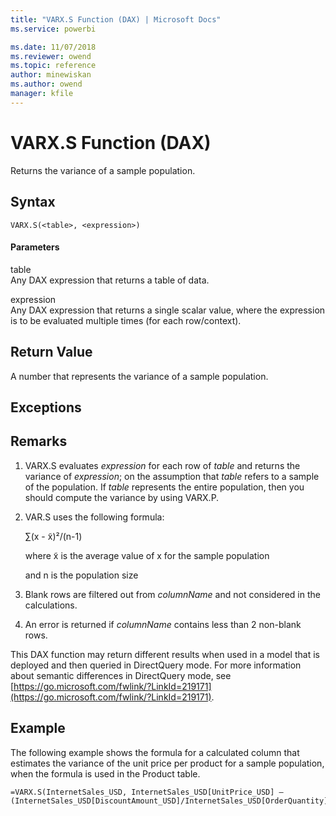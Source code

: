 ```yaml
---
title: "VARX.S Function (DAX) | Microsoft Docs"
ms.service: powerbi 

ms.date: 11/07/2018
ms.reviewer: owend
ms.topic: reference
author: minewiskan
ms.author: owend
manager: kfile
---
```

# VARX.S Function (DAX)
Returns the variance of a sample population.  
  
## Syntax  
  
```dax
VARX.S(<table>, <expression>)  
```
  
#### Parameters  
table  
Any DAX expression that returns a table of data.  
  
expression  
Any DAX expression that returns a single scalar value, where the expression is to be evaluated multiple times (for each row/context).  
  
## Return Value  
A number that represents the variance of a sample population.  
  
## Exceptions  
  
## Remarks  
  
1.  VARX.S evaluates *expression* for each row of *table* and returns the variance of *expression*; on the assumption that *table* refers to a sample of the population. If *table* represents the entire population, then you should compute the variance by using VARX.P.  
  
2.  VAR.S uses the following formula:  
  
    ∑(x - x̃)²/(n-1)  
  
    where x̃ is the average value of x for the sample population  
  
    and n is the population size  
  
3.  Blank rows are filtered out from *columnName* and not considered in the calculations.  
  
4.  An error is returned if *columnName* contains less than 2 non-blank rows.  
  
This DAX function may return different results when used in a model that is deployed and then queried in DirectQuery mode. For more information about semantic differences in DirectQuery mode, see  [https://go.microsoft.com/fwlink/?LinkId=219171](https://go.microsoft.com/fwlink/?LinkId=219171).  
  
## Example  
The following example shows the formula for a calculated column that estimates the variance of the unit price per product for a sample population, when the formula is used in the Product table.  
  
```dax
=VARX.S(InternetSales_USD, InternetSales_USD[UnitPrice_USD] – (InternetSales_USD[DiscountAmount_USD]/InternetSales_USD[OrderQuantity]))  
```
